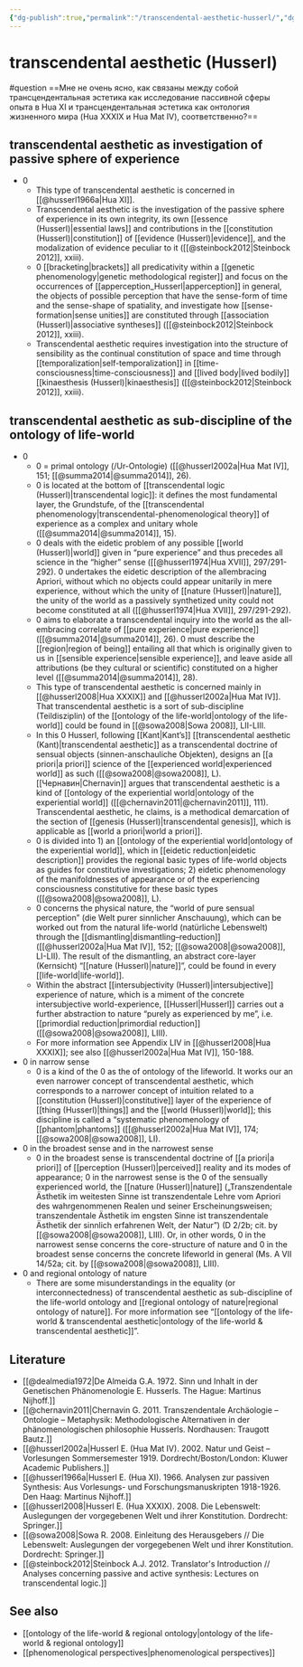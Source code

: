 ```yaml
---
{"dg-publish":true,"permalink":"/transcendental-aesthetic-husserl/","dgHomeLink":false,"dgPassFrontmatter":false}
---
```


# transcendental aesthetic (Husserl)

#question ==Мне не очень ясно, как связаны между собой трансцендентальная эстетика как исследование пассивной сферы опыта в Hua XI и трансцендентальная эстетика как онтология жизненного мира (Hua XXXIX и Hua Mat IV), соответственно?==


## transcendental aesthetic as investigation of passive sphere of experience
- 0
	- This type of transcendental aesthetic is concerned in [[@husserl1966a|Hua XI]].
	- Transcendental aesthetic is the investigation of the passive sphere of experience in its own integrity, its own [[essence (Husserl)|essential laws]] and contributions in the [[constitution (Husserl)|constitution]] of [[evidence (Husserl)|evidence]], and the modalization of evidence peculiar to it ([[@steinbock2012|Steinbock 2012]], xxiii). 
	- 0 [[bracketing|brackets]] all predicativity within a [[genetic phenomenology|genetic methodological register]] and focus on the occurrences of [[apperception_Husserl|apperception]] in general, the objects of possible perception that have the sense-form of time and the sense-shape of spatiality, and investigate how [[sense-formation|sense unities]] are constituted through [[association (Husserl)|associative syntheses]] ([[@steinbock2012|Steinbock 2012]], xxiii). 
	- Transcendental aesthetic requires investigation into the structure of sensibility as the continual constitution of space and time through [[temporalization|self-temporalization]] in [[time-consciousness|time-consciousness]] and [[lived body|lived bodily]] [[kinaesthesis (Husserl)|kinaesthesis]] ([[@steinbock2012|Steinbock 2012]], xxiii).

## transcendental aesthetic as sub-discipline of the ontology of life-world
- 0 
	- 0 = primal ontology (/Ur-Ontologie) ([[@husserl2002a|Hua Mat IV]], 151; [[@summa2014|@summa2014]], 26).
	- 0 is located at the bottom of [[transcendental logic (Husserl)|transcendental logic]]: it defines the most fundamental layer, the Grundstufe, of the [[transcendental phenomenology|transcendental-phenomenological theory]] of experience as a complex and unitary whole ([[@summa2014|@summa2014]], 15).
	- 0 deals with the eidetic problem of any possible [[world (Husserl)|world]] given in “pure experience” and thus precedes all science in the “higher” sense ([[@husserl1974|Hua XVII]], 297/291-292). 0 undertakes the eidetic description of the allembracing Apriori, without which no objects could appear unitarily in mere experience, without which the unity of [[nature (Husserl)|nature]], the unity of the world as a passively synthetized unity could not become constituted at all ([[@husserl1974|Hua XVII]], 297/291-292).
	- 0 aims to elaborate a transcendental inquiry into the world as the all-embracing correlate of [[pure experience|pure experience]] ([[@summa2014|@summa2014]], 26). 0 must describe the [[region|region of being]] entailing all that which is originally given to us in [[sensible experience|sensible experience]], and leave aside all attributions (be they cultural or scientific) constituted on a higher level ([[@summa2014|@summa2014]], 28).
	- This type of transcendental aesthetic is concerned mainly in [[@husserl2008|Hua XXXIX]] and [[@husserl2002a|Hua Mat IV]]. That transcendental aesthetic is a sort of sub-discipline (Teildisziplin) of the [[ontology of the life-world|ontology of the life-world]] could be found in [[@sowa2008|Sowa 2008]], LII-LIII.
	- In this 0 Husserl, following [[Kant|Kant’s]] [[transcendental aesthetic (Kant)|transcendental aesthetic]] as a transcendental doctrine of sensual objects (sinnen-anschauliche Objekten), designs an [[a priori|a priori]] science of the [[experienced world|experienced world]] as such ([[@sowa2008|@sowa2008]], L). [[Чернавин|Chernavin]] argues that transcendental aesthetic is a kind of [[ontology of the experiential world|ontology of the experiential world]] ([[@chernavin2011|@chernavin2011]], 111). Transcendental aesthetic, he claims, is a methodical demarcation of the section of [[genesis (Husserl)|transcendental genesis]], which is applicable as [[world a priori|world a priori]].
	- 0 is divided into 1) an [[ontology of the experiential world|ontology of the experiential world]], which in [[eidetic reduction|eidetic description]] provides the regional basic types of life-world objects as guides for constitutive investigations; 2) eidetic phenomenology of the manifoldnesses of appearance or of the experiencing consciousness constitutive for these basic types ([[@sowa2008|@sowa2008]], L).
	- 0 concerns the physical nature, the “world of pure sensual perception” (die Welt purer sinnlicher Anschauung), which can be worked out from the natural life-world (natürliche Lebenswelt) through the [[dismantling|dismantling–reduction]] ([[@husserl2002a|Hua Mat IV]], 152; [[@sowa2008|@sowa2008]], LI-LII). The result of the dismantling, an abstract core-layer (Kernsicht) “[[nature (Husserl)|nature]]”, could be found in every [[life-world|life-world]].
	- Within the abstract [[intersubjectivity (Husserl)|intersubjective]] experience of nature, which is a miment of the concrete intersubjective world-experience, [[Husserl|Husserl]] carries out a further abstraction to nature “purely as experienced by me”, i.e. [[primordial reduction|primordial reduction]] ([[@sowa2008|@sowa2008]], LIII).
	- For more information see Appendix LIV in [[@husserl2008|Hua XXXIX]]; see also [[@husserl2002a|Hua Mat IV]], 150-188.
- 0 in narrow sense
	- 0 is a kind of the 0 as the of ontology of the lifeworld. It works our an even narrower concept of transcendental aesthetic, which corresponds to a narrower concept of intuition related to a [[constitution (Husserl)|constitutive]] layer of the experience of [[thing (Husserl)|things]] and the [[world (Husserl)|world]]; this discipline is called a “systematic phenomenology of [[phantom|phantoms]] ([[@husserl2002a|Hua Mat IV]], 174; [[@sowa2008|@sowa2008]], LI).
- 0 in the broadest sense and in the narrowest sense
	- 0 in the broadest sense is transcendental doctrine of [[a priori|a priori]] of [[perception (Husserl)|perceived]] reality and its modes of appearance; 0 in the narrowest sense is the 0 of the sensually experienced world, the [[nature (Husserl)|nature]] („Transzendentale Ästhetik im weitesten Sinne ist transzendentale Lehre vom Apriori des wahrgenommenen Realen und seiner Erscheinungsweisen; transzendentale Ästhetik im engsten Sinne ist transzendentale Ästhetik der sinnlich erfahrenen Welt, der Natur”) (D 2/2b; cit. by [[@sowa2008|@sowa2008]], LIII). Or, in other words, 0 in the narrowest sense concerns the core-structure of nature and 0 in the broadest sense concerns the concrete lifeworld in general (Ms. A VII 14/52a; cit. by [[@sowa2008|@sowa2008]], LIII).
- 0 and regional ontology of nature
	 - There are some misunderstandings in the equality (or interconnectedness) of transcendental aesthetic as sub-discipline of the life-world ontology and [[regional ontology of nature|regional ontology of nature]]. For more information see  “[[ontology of the life-world & transcendental aesthetic|ontology of the life-world & transcendental aesthetic]]”.
 




## Literature
- [[@dealmedia1972|De Almeida G.A. 1972. Sinn und Inhalt in der Genetischen Phänomenologie E. Husserls. The Hague: Martinus Nijhoff.]]
- [[@chernavin2011|Chernavin G. 2011. Transzendentale Archäologie – Ontologie – Metaphysik: Methodologische Alternativen in der phänomenologischen philosophie Husserls. Nordhausen: Traugott Bautz.]]
- [[@husserl2002a|Husserl E. (Hua Mat IV). 2002. Natur und Geist – Vorlesungen Sommersemester 1919. Dordrecht/Boston/London: Kluwer Academic Publishers.]]
- [[@husserl1966a|Husserl E. (Hua XI). 1966. Analysen zur passiven Synthesis: Aus Vorlesungs- und Forschungsmanuskripten 1918-1926. Den Haag: Martinus Nijhoff.]]
- [[@husserl2008|Husserl E. (Hua XXXIX). 2008. Die Lebenswelt: Auslegungen der vorgegebenen Welt und ihrer Konstitution. Dordrecht: Springer.]]
- [[@sowa2008|Sowa R. 2008. Einleitung des Herausgebers // Die Lebenswelt: Auslegungen der vorgegebenen Welt und ihrer Konstitution. Dordrecht: Springer.]]
- [[@steinbock2012|Steinbock A.J. 2012. Translator's Introduction // Analyses concerning passive and active synthesis: Lectures on transcendental logic.]]

## See also
- [[ontology of the life-world & regional ontology|ontology of the life-world & regional ontology]]
- [[phenomenological perspectives|phenomenological perspectives]]